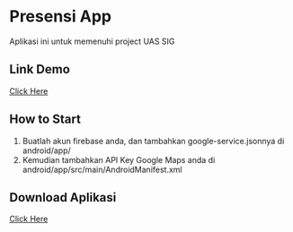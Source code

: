 # Presensi App

Aplikasi ini untuk memenuhi project UAS SIG

## Link Demo
[Click Here](https://www.youtube.com/watch?v=GUZd5MYsqiw)

## How to Start
1. Buatlah akun firebase anda, dan tambahkan google-service.jsonnya di android/app/
2. Kemudian tambahkan API Key Google Maps anda di android/app/src/main/AndroidManifest.xml

## Download Aplikasi
[Click Here](https://github.com/abdullah1006/flutter-presensi-app/raw/main/app-release.apk)
